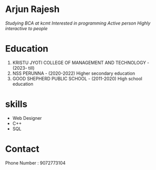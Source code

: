 # Arjun Rajesh
*Studying BCA at kcmt*
*Interested in programming*
*Active person*
*Highly interactive to people*
# Education 
1. KRISTU JYOTI COLLEGE OF MANAGEMENT AND TECHNOLOGY - (2023- till)
2. NSS PERUNNA - (2020-2022) Higher secondary education 
3. GOOD SHEPHERD PUBLIC SCHOOL - (2011-2020) High school education
# skills
- Web Designer
- C++
- SQL
# Contact
Phone Number : 9072773104
